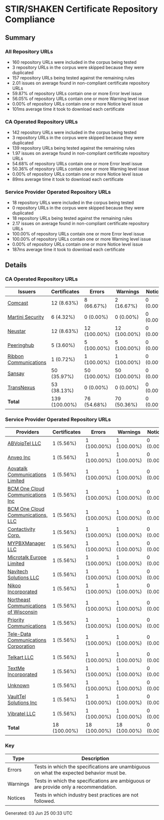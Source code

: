 # STIR/SHAKEN Certificate Repository Compliance

## Summary

### All Repository URLs

- 160 repository URLs were included in the corpus being tested
- 3 repository URLs in the corpus were skipped because they were duplicated
- 157 repository URLs being tested against the remaining rules
- 2.01 issues on average found in non-compliant certificate repository URLs
- 59.87% of repository URLs contain one or more Error level issue
- 56.05% of repository URLs contain one or more Warning level issue
- 0.00% of repository URLs contain one or more Notice level issue
- 101ms average time it took to download each certificate

### CA Operated Repository URLs

- 142 repository URLs were included in the corpus being tested
- 3 repository URLs in the corpus were skipped because they were duplicated
- 139 repository URLs being tested against the remaining rules
- 1.97 issues on average found in non-compliant certificate repository URLs
- 54.68% of repository URLs contain one or more Error level issue
- 50.36% of repository URLs contain one or more Warning level issue
- 0.00% of repository URLs contain one or more Notice level issue
- 89ms average time it took to download each certificate

### Service Provider Operated Repository URLs

- 18 repository URLs were included in the corpus being tested
- 0 repository URLs in the corpus were skipped because they were duplicated
- 18 repository URLs being tested against the remaining rules
- 2.17 issues on average found in non-compliant certificate repository URLs
- 100.00% of repository URLs contain one or more Error level issue
- 100.00% of repository URLs contain one or more Warning level issue
- 0.00% of repository URLs contain one or more Notice level issue
- 187ms average time it took to download each certificate

## Details

### CA Operated Repository URLs

| Issuers | Certificates | Errors | Warnings | Notices |
|----|--------------|--------|----------|---------|
| [Comcast](ISSUERS/CA/Comcast/README.md) | 12 (8.63%) | 8 (66.67%) | 2 (16.67%) | 0 (0.00%) |
| [Martini Security](ISSUERS/CA/Martini_Security/README.md) | 6 (4.32%) | 0 (0.00%) | 0 (0.00%) | 0 (0.00%) |
| [Neustar](ISSUERS/CA/Neustar/README.md) | 12 (8.63%) | 12 (100.00%) | 12 (100.00%) | 0 (0.00%) |
| [Peeringhub](ISSUERS/CA/Peeringhub/README.md) | 5 (3.60%) | 5 (100.00%) | 5 (100.00%) | 0 (0.00%) |
| [Ribbon Communications](ISSUERS/CA/Ribbon_Communications/README.md) | 1 (0.72%) | 1 (100.00%) | 1 (100.00%) | 0 (0.00%) |
| [Sansay](ISSUERS/CA/Sansay/README.md) | 50 (35.97%) | 50 (100.00%) | 50 (100.00%) | 0 (0.00%) |
| [TransNexus](ISSUERS/CA/TransNexus/README.md) | 53 (38.13%) | 0 (0.00%) | 0 (0.00%) | 0 (0.00%) |
| **Total** | 139 (100.00%) | 76 (54.68%) | 70 (50.36%) | 0 (0.00%) |

### Service Provider Operated Repository URLs

| Providers | Certificates | Errors | Warnings | Notices |
|----|--------------|--------|----------|---------|
| [ABVoipTel LLC](ISSUERS/SP/ABVoipTel_LLC/README.md) | 1 (5.56%) | 1 (100.00%) | 1 (100.00%) | 0 (0.00%) |
| [Anveo Inc](ISSUERS/SP/Anveo_Inc/README.md) | 1 (5.56%) | 1 (100.00%) | 1 (100.00%) | 0 (0.00%) |
| [Aovatalk Communications Limited](ISSUERS/SP/Aovatalk_Communications_Limited/README.md) | 1 (5.56%) | 1 (100.00%) | 1 (100.00%) | 0 (0.00%) |
| [BCM One Cloud Communications Inc](ISSUERS/SP/BCM_One_Cloud_Communications_Inc/README.md) | 1 (5.56%) | 1 (100.00%) | 1 (100.00%) | 0 (0.00%) |
| [BCM One Cloud Communications, LLC](ISSUERS/SP/BCM_One_Cloud_Communications__LLC/README.md) | 1 (5.56%) | 1 (100.00%) | 1 (100.00%) | 0 (0.00%) |
| [Contactivity Corp.](ISSUERS/SP/Contactivity_Corp_/README.md) | 1 (5.56%) | 1 (100.00%) | 1 (100.00%) | 0 (0.00%) |
| [MYPBXManager LLC](ISSUERS/SP/MYPBXManager_LLC/README.md) | 1 (5.56%) | 1 (100.00%) | 1 (100.00%) | 0 (0.00%) |
| [Microtalk Europe Limited](ISSUERS/SP/Microtalk_Europe_Limited/README.md) | 1 (5.56%) | 1 (100.00%) | 1 (100.00%) | 0 (0.00%) |
| [Navitech Solutions LLC](ISSUERS/SP/Navitech_Solutions_LLC/README.md) | 1 (5.56%) | 1 (100.00%) | 1 (100.00%) | 0 (0.00%) |
| [Nikoo Incorporated](ISSUERS/SP/Nikoo_Incorporated/README.md) | 1 (5.56%) | 1 (100.00%) | 1 (100.00%) | 0 (0.00%) |
| [Northeast Communications of Wisconsin ](ISSUERS/SP/Northeast_Communications_of_Wisconsin_/README.md) | 1 (5.56%) | 1 (100.00%) | 1 (100.00%) | 0 (0.00%) |
| [Priority Communications](ISSUERS/SP/Priority_Communications/README.md) | 1 (5.56%) | 1 (100.00%) | 1 (100.00%) | 0 (0.00%) |
| [Tele-Data Communications Corporation](ISSUERS/SP/Tele-Data_Communications_Corporation/README.md) | 1 (5.56%) | 1 (100.00%) | 1 (100.00%) | 0 (0.00%) |
| [Telkart LLC](ISSUERS/SP/Telkart_LLC/README.md) | 1 (5.56%) | 1 (100.00%) | 1 (100.00%) | 0 (0.00%) |
| [TextMe Incorporated](ISSUERS/SP/TextMe_Incorporated/README.md) | 1 (5.56%) | 1 (100.00%) | 1 (100.00%) | 0 (0.00%) |
| [Unknown](ISSUERS/SP/Unknown/README.md) | 1 (5.56%) | 1 (100.00%) | 1 (100.00%) | 0 (0.00%) |
| [VaultTel Solutions Inc](ISSUERS/SP/VaultTel_Solutions_Inc/README.md) | 1 (5.56%) | 1 (100.00%) | 1 (100.00%) | 0 (0.00%) |
| [Vibratel LLC](ISSUERS/SP/Vibratel_LLC/README.md) | 1 (5.56%) | 1 (100.00%) | 1 (100.00%) | 0 (0.00%) |
| **Total** | 18 (100.00%) | 18 (100.00%) | 18 (100.00%) | 0 (0.00%) |

### Key

| Type | Description |
|------|-------------|
| Errors | Tests in which the specifications are unambiguous on what the expected behavior must be. |
| Warnings | Tests in which the specifications are ambiguous or are provide only a recommendation. |
| Notices | Tests in which industry best practices are not followed. |


Generated: 03 Jun 25 00:33 UTC